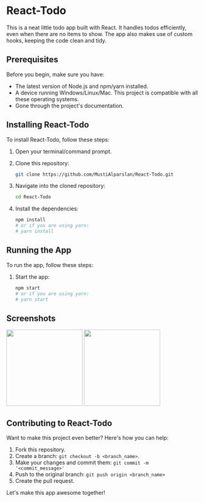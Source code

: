 # React-Todo

This is a neat little todo app built with React. It handles todos efficiently, even when there are no items to show. The app also makes use of custom hooks, keeping the code clean and tidy.

## Prerequisites

Before you begin, make sure you have:

* The latest version of Node.js and npm/yarn installed.
* A device running Windows/Linux/Mac. This project is compatible with all these operating systems.
* Gone through the project's documentation.

## Installing React-Todo

To install React-Todo, follow these steps:

1. Open your terminal/command prompt.

2. Clone this repository:

    ```bash
    git clone https://github.com/MustiAlparslan/React-Todo.git
    ```

3. Navigate into the cloned repository:

    ```bash
    cd React-Todo
    ```

4. Install the dependencies:

    ```bash
    npm install
    # or if you are using yarn:
    # yarn install
    ```

## Running the App

To run the app, follow these steps:

1. Start the app:

    ```bash
    npm start
    # or if you are using yarn:
    # yarn start
    ```

## Screenshots

<p float="left">
  <img src="https://github.com/MustiAlparslan/React-Todo/assets/98889289/63a2706e-9801-45c4-a5ad-1c3d2a7d2481" width="200" />
  <img src="https://github.com/MustiAlparslan/React-Todo/assets/98889289/a9187ef9-ca9e-4d54-9d51-90df4ba9c0bb" width="200" />
</p>

## Contributing to React-Todo

Want to make this project even better? Here's how you can help:

1. Fork this repository.
2. Create a branch: `git checkout -b <branch_name>`.
3. Make your changes and commit them: `git commit -m '<commit_message>'`
4. Push to the original branch: `git push origin <branch_name>`
5. Create the pull request.

Let's make this app awesome together!
